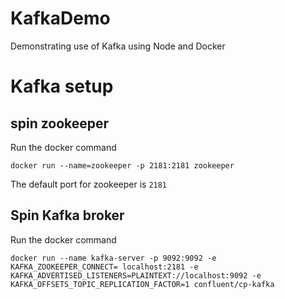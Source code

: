 # KafkaDemo
Demonstrating use of Kafka using Node and Docker
# Kafka setup
## spin zookeeper
Run the docker command
```
docker run --name=zookeeper -p 2181:2181 zookeeper
```
The default port for zookeeper is `2181`

## Spin Kafka broker
Run the docker command
```
docker run --name kafka-server -p 9092:9092 -e KAFKA_ZOOKEEPER_CONNECT= localhost:2181 -e KAFKA_ADVERTISED_LISTENERS=PLAINTEXT://localhost:9092 -e KAFKA_OFFSETS_TOPIC_REPLICATION_FACTOR=1 confluent/cp-kafka
```




